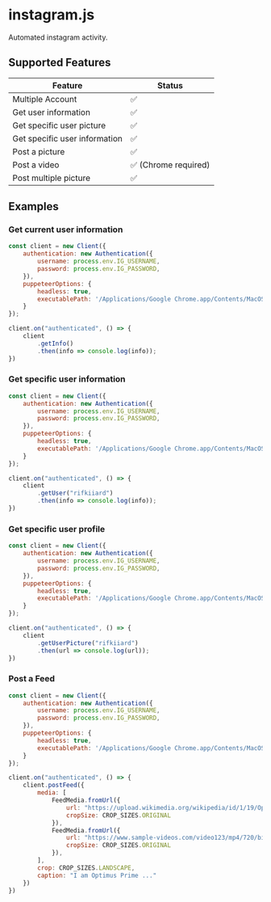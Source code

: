 # instagram.js

Automated instagram activity.

## Supported Features

| Feature                       | Status               |
| ----------------------------- | -------------------- |
| Multiple Account              | ✅                   |
| Get user information          | ✅                   |
| Get specific user picture     | ✅                   |
| Get specific user information | ✅                   |
| Post a picture                | ✅                   |
| Post a video                  | ✅ (Chrome required) |
| Post multiple picture         | ✅                   |

## Examples

### Get current user information

```javaScript
const client = new Client({
    authentication: new Authentication({
        username: process.env.IG_USERNAME,
        password: process.env.IG_PASSWORD,
    }),
    puppeteerOptions: {
        headless: true,
        executablePath: '/Applications/Google Chrome.app/Contents/MacOS/Google Chrome'
    }
});

client.on("authenticated", () => {
    client
        .getInfo()
        .then(info => console.log(info));
})

```

### Get specific user information

```javaScript
const client = new Client({
    authentication: new Authentication({
        username: process.env.IG_USERNAME,
        password: process.env.IG_PASSWORD,
    }),
    puppeteerOptions: {
        headless: true,
        executablePath: '/Applications/Google Chrome.app/Contents/MacOS/Google Chrome'
    }
});

client.on("authenticated", () => {
    client
        .getUser("rifkiiard")
        .then(info => console.log(info));
})

```

### Get specific user profile

```javaScript
const client = new Client({
    authentication: new Authentication({
        username: process.env.IG_USERNAME,
        password: process.env.IG_PASSWORD,
    }),
    puppeteerOptions: {
        headless: true,
        executablePath: '/Applications/Google Chrome.app/Contents/MacOS/Google Chrome'
    }
});

client.on("authenticated", () => {
    client
        .getUserPicture("rifkiiard")
        .then(url => console.log(url));
})

```

### Post a Feed

```javaScript
const client = new Client({
    authentication: new Authentication({
        username: process.env.IG_USERNAME,
        password: process.env.IG_PASSWORD,
    }),
    puppeteerOptions: {
        headless: true,
        executablePath: '/Applications/Google Chrome.app/Contents/MacOS/Google Chrome'
    }
});

client.on("authenticated", () => {
    client.postFeed({
        media: [
            FeedMedia.fromUrl({
                url: "https://upload.wikimedia.org/wikipedia/id/1/19/Optimus10108pieces.jpg",
                cropSize: CROP_SIZES.ORIGINAL
            }),
            FeedMedia.fromUrl({
                url: "https://www.sample-videos.com/video123/mp4/720/big_buck_bunny_720p_1mb.mp4",
                cropSize: CROP_SIZES.ORIGINAL
            }),
        ],
        crop: CROP_SIZES.LANDSCAPE,
        caption: "I am Optimus Prime ..."
    })
})

```
